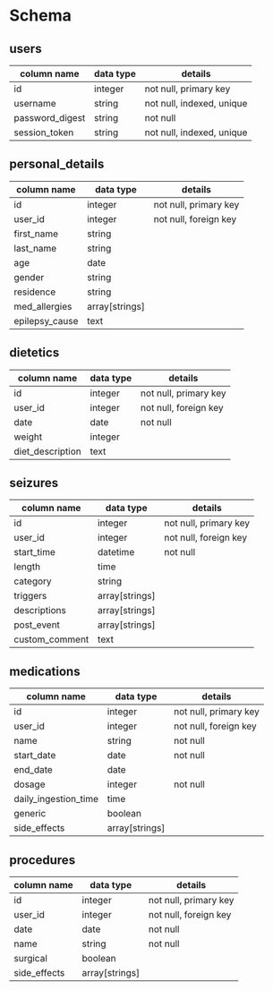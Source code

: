 # Schema

## users
column name | data type | details
------------|-----------|----------
id  | integer | not null, primary key
username | string | not null, indexed, unique
password_digest | string | not null
session_token | string | not null, indexed, unique

## personal_details
column name | data type | details
------------|-----------|----------
id  | integer | not null, primary key
user_id | integer | not null, foreign key
first_name | string |
last_name | string |
age | date |
gender | string |
residence | string |
med_allergies | array[strings] |
epilepsy_cause | text |

## dietetics
column name | data type | details
------------|-----------|----------
id  | integer | not null, primary key
user_id | integer | not null, foreign key
date | date | not null
weight | integer |
diet_description | text |

## seizures
column name | data type | details
------------|-----------|----------
id  | integer | not null, primary key
user_id | integer | not null, foreign key
start_time | datetime | not null
length | time |
category | string |
triggers | array[strings] |
descriptions | array[strings] |
post_event | array[strings] |
custom_comment | text |

## medications
column name | data type | details
------------|-----------|----------
id  | integer | not null, primary key
user_id | integer | not null, foreign key
name | string | not null
start_date | date | not null
end_date | date |
dosage | integer | not null
daily_ingestion_time | time
generic | boolean
side_effects | array[strings]

## procedures
column name | data type | details
------------|-----------|----------
id  | integer | not null, primary key
user_id | integer | not null, foreign key
date | date | not null
name | string | not null
surgical | boolean |
side_effects | array[strings] |
